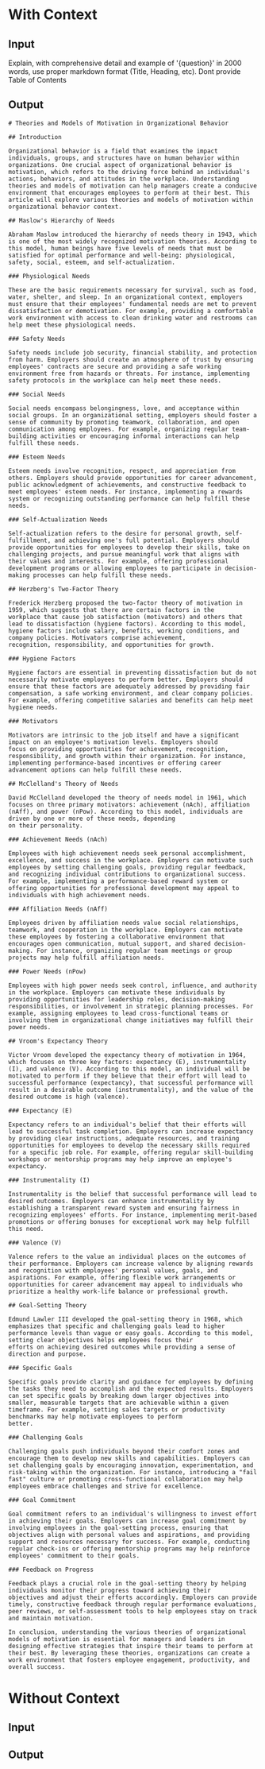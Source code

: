 # With Context

## Input
Explain, with comprehensive detail and example of '{question}' in 2000 words, use proper markdown format (Title, Heading, etc). 
            Dont provide Table of Contents

## Output
    # Theories and Models of Motivation in Organizational Behavior

    ## Introduction

    Organizational behavior is a field that examines the impact individuals, groups, and structures have on human behavior within 
    organizations. One crucial aspect of organizational behavior is motivation, which refers to the driving force behind an individual's actions, behaviors, and attitudes in the workplace. Understanding theories and models of motivation can help managers create a conducive environment that encourages employees to perform at their best. This article will explore various theories and models of motivation within organizational behavior context.

    ## Maslow's Hierarchy of Needs

    Abraham Maslow introduced the hierarchy of needs theory in 1943, which is one of the most widely recognized motivation theories. According to this model, human beings have five levels of needs that must be satisfied for optimal performance and well-being: physiological, safety, social, esteem, and self-actualization.

    ### Physiological Needs

    These are the basic requirements necessary for survival, such as food, water, shelter, and sleep. In an organizational context, employers must ensure that their employees' fundamental needs are met to prevent dissatisfaction or demotivation. For example, providing a comfortable work environment with access to clean drinking water and restrooms can help meet these physiological needs.

    ### Safety Needs

    Safety needs include job security, financial stability, and protection from harm. Employers should create an atmosphere of trust by ensuring employees' contracts are secure and providing a safe working environment free from hazards or threats. For instance, implementing safety protocols in the workplace can help meet these needs.

    ### Social Needs

    Social needs encompass belongingness, love, and acceptance within social groups. In an organizational setting, employers should foster a sense of community by promoting teamwork, collaboration, and open communication among employees. For example, organizing regular team-building activities or encouraging informal interactions can help fulfill these needs.

    ### Esteem Needs

    Esteem needs involve recognition, respect, and appreciation from others. Employers should provide opportunities for career advancement, public acknowledgment of achievements, and constructive feedback to meet employees' esteem needs. For instance, implementing a rewards system or recognizing outstanding performance can help fulfill these needs.

    ### Self-Actualization Needs

    Self-actualization refers to the desire for personal growth, self-fulfillment, and achieving one's full potential. Employers should provide opportunities for employees to develop their skills, take on challenging projects, and pursue meaningful work that aligns with their values and interests. For example, offering professional development programs or allowing employees to participate in decision-making processes can help fulfill these needs.

    ## Herzberg's Two-Factor Theory

    Frederick Herzberg proposed the two-factor theory of motivation in 1959, which suggests that there are certain factors in the 
    workplace that cause job satisfaction (motivators) and others that lead to dissatisfaction (hygiene factors). According to this model, hygiene factors include salary, benefits, working conditions, and company policies. Motivators comprise achievement, 
    recognition, responsibility, and opportunities for growth.

    ### Hygiene Factors

    Hygiene factors are essential in preventing dissatisfaction but do not necessarily motivate employees to perform better. Employers should ensure that these factors are adequately addressed by providing fair compensation, a safe working environment, and clear company policies. For example, offering competitive salaries and benefits can help meet hygiene needs.

    ### Motivators

    Motivators are intrinsic to the job itself and have a significant impact on an employee's motivation levels. Employers should 
    focus on providing opportunities for achievement, recognition, responsibility, and growth within their organization. For instance, implementing performance-based incentives or offering career advancement options can help fulfill these needs.

    ## McClelland's Theory of Needs

    David McClelland developed the theory of needs model in 1961, which focuses on three primary motivators: achievement (nAch), affiliation (nAff), and power (nPow). According to this model, individuals are driven by one or more of these needs, depending 
    on their personality.

    ### Achievement Needs (nAch)

    Employees with high achievement needs seek personal accomplishment, excellence, and success in the workplace. Employers can motivate such employees by setting challenging goals, providing regular feedback, and recognizing individual contributions to organizational success. For example, implementing a performance-based reward system or offering opportunities for professional development may appeal to individuals with high achievement needs.

    ### Affiliation Needs (nAff)

    Employees driven by affiliation needs value social relationships, teamwork, and cooperation in the workplace. Employers can motivate these employees by fostering a collaborative environment that encourages open communication, mutual support, and shared decision-making. For instance, organizing regular team meetings or group projects may help fulfill affiliation needs.        

    ### Power Needs (nPow)

    Employees with high power needs seek control, influence, and authority in the workplace. Employers can motivate these individuals by providing opportunities for leadership roles, decision-making responsibilities, or involvement in strategic planning processes. For example, assigning employees to lead cross-functional teams or involving them in organizational change initiatives may fulfill their power needs.

    ## Vroom's Expectancy Theory

    Victor Vroom developed the expectancy theory of motivation in 1964, which focuses on three key factors: expectancy (E), instrumentality (I), and valence (V). According to this model, an individual will be motivated to perform if they believe that their effort will lead to successful performance (expectancy), that successful performance will result in a desirable outcome (instrumentality), and the value of the desired outcome is high (valence).

    ### Expectancy (E)

    Expectancy refers to an individual's belief that their efforts will lead to successful task completion. Employers can increase expectancy by providing clear instructions, adequate resources, and training opportunities for employees to develop the necessary skills required for a specific job role. For example, offering regular skill-building workshops or mentorship programs may help improve an employee's expectancy.

    ### Instrumentality (I)

    Instrumentality is the belief that successful performance will lead to desired outcomes. Employers can enhance instrumentality by establishing a transparent reward system and ensuring fairness in recognizing employees' efforts. For instance, implementing merit-based promotions or offering bonuses for exceptional work may help fulfill this need.

    ### Valence (V)

    Valence refers to the value an individual places on the outcomes of their performance. Employers can increase valence by aligning rewards and recognition with employees' personal values, goals, and aspirations. For example, offering flexible work arrangements or opportunities for career advancement may appeal to individuals who prioritize a healthy work-life balance or professional growth.

    ## Goal-Setting Theory

    Edmund Lawler III developed the goal-setting theory in 1968, which emphasizes that specific and challenging goals lead to higher performance levels than vague or easy goals. According to this model, setting clear objectives helps employees focus their 
    efforts on achieving desired outcomes while providing a sense of direction and purpose.

    ### Specific Goals

    Specific goals provide clarity and guidance for employees by defining the tasks they need to accomplish and the expected results. Employers can set specific goals by breaking down larger objectives into smaller, measurable targets that are achievable within a given timeframe. For example, setting sales targets or productivity benchmarks may help motivate employees to perform 
    better.

    ### Challenging Goals

    Challenging goals push individuals beyond their comfort zones and encourage them to develop new skills and capabilities. Employers can set challenging goals by encouraging innovation, experimentation, and risk-taking within the organization. For instance, introducing a "fail fast" culture or promoting cross-functional collaboration may help employees embrace challenges and strive for excellence.

    ### Goal Commitment

    Goal commitment refers to an individual's willingness to invest effort in achieving their goals. Employers can increase goal commitment by involving employees in the goal-setting process, ensuring that objectives align with personal values and aspirations, and providing support and resources necessary for success. For example, conducting regular check-ins or offering mentorship programs may help reinforce employees' commitment to their goals.

    ### Feedback on Progress

    Feedback plays a crucial role in the goal-setting theory by helping individuals monitor their progress toward achieving their 
    objectives and adjust their efforts accordingly. Employers can provide timely, constructive feedback through regular performance evaluations, peer reviews, or self-assessment tools to help employees stay on track and maintain motivation.

    In conclusion, understanding the various theories of organizational models of motivation is essential for managers and leaders in designing effective strategies that inspire their teams to perform at their best. By leveraging these theories, organizations can create a work environment that fosters employee engagement, productivity, and overall success.


# Without Context

## Input

## Output